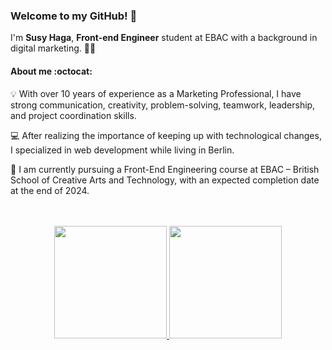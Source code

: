 <!--
**susyhaga/susyhaga** is a ✨ _special_ ✨ repository because its `README.md` (this file) appears on your GitHub profile.

Here are some ideas to get you started:

- 🔭 I’m currently working on ...
- 🌱 I’m currently learning ...
- 👯 I’m looking to collaborate on ...
- 🤔 I’m looking for help with ...
- 💬 Ask me about ...
- 📫 How to reach me: ...
- 😄 Pronouns: ...
- ⚡ Fun fact: ...
-->

### Welcome to my GitHub! :tada: 

I'm **Susy Haga**, **Front-end Engineer** student at EBAC with a background in digital marketing. :woman_student:

#### About me :octocat:

:bulb:   With over 10 years of experience as a Marketing Professional, I have
      strong communication, creativity, problem-solving, teamwork, leadership,
      and project coordination skills.
      
:computer: After realizing the importance of keeping
      up with technological changes, I specialized in web development while
      living in Berlin. 

:rocket: I am currently pursuing a Front-End Engineering course
      at EBAC – British School of Creative Arts and Technology, with an expected
      completion date at the end of 2024.



<div align="center">
  <br><br>
  <a href="https://github.com/susyhaga">
  <img height="180em" src="https://github-readme-stats.vercel.app/api?username=susyhaga&theme=vue-dark&show_icons=true&hide_border=true&count_private=true"/>
  <img height="180em" src="https://github-readme-stats.vercel.app/api/top-langs/?username=susyhaga&theme=vue-dark&show_icons=true&hide_border=true&layout=compact"/>
</div>

